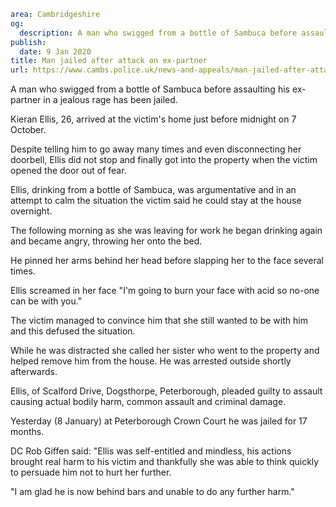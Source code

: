 ```yaml
area: Cambridgeshire
og:
  description: A man who swigged from a bottle of Sambuca before assaulting his ex-partner in a jealous rage has been jailed.
publish:
  date: 9 Jan 2020
title: Man jailed after attack on ex-partner
url: https://www.cambs.police.uk/news-and-appeals/man-jailed-after-attack-on-ex-partner
```

A man who swigged from a bottle of Sambuca before assaulting his ex-partner in a jealous rage has been jailed.

Kieran Ellis, 26, arrived at the victim's home just before midnight on 7 October.

Despite telling him to go away many times and even disconnecting her doorbell, Ellis did not stop and finally got into the property when the victim opened the door out of fear.

Ellis, drinking from a bottle of Sambuca, was argumentative and in an attempt to calm the situation the victim said he could stay at the house overnight.

The following morning as she was leaving for work he began drinking again and became angry, throwing her onto the bed.

He pinned her arms behind her head before slapping her to the face several times.

Ellis screamed in her face "I'm going to burn your face with acid so no-one can be with you."

The victim managed to convince him that she still wanted to be with him and this defused the situation.

While he was distracted she called her sister who went to the property and helped remove him from the house. He was arrested outside shortly afterwards.

Ellis, of Scalford Drive, Dogsthorpe, Peterborough, pleaded guilty to assault causing actual bodily harm, common assault and criminal damage.

Yesterday (8 January) at Peterborough Crown Court he was jailed for 17 months.

DC Rob Giffen said: "Ellis was self-entitled and mindless, his actions brought real harm to his victim and thankfully she was able to think quickly to persuade him not to hurt her further.

"I am glad he is now behind bars and unable to do any further harm."
